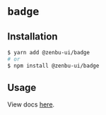 # `badge`

## Installation

```sh
$ yarn add @zenbu-ui/badge
# or
$ npm install @zenbu-ui/badge
```

## Usage

View docs [here](https://zenbu-ui.com/docs/components/badge).
